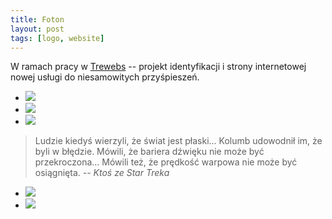 ```yaml
---
title: Foton
layout: post
tags: [logo, website]
---
```


W ramach pracy w [Trewebs](http://trewebs.com) -- projekt identyfikacji i strony internetowej nowej usługi do niesamowitych przyśpieszeń.

* [![][271]][271]
* [![][272]][272]
* [![][273]][273]

> Ludzie kiedyś wierzyli, że świat jest płaski... Kolumb udowodnił im, że byli w błędzie. Mówili, że bariera dźwięku nie może być przekroczona... Mówili też, że prędkość warpowa nie może być osiągnięta.
> _-- Ktoś ze Star Treka_

* [![][274]][274]
* [![][275]][275]

[271]: http://leszekpietrzak.com/images/271.png
[272]: http://leszekpietrzak.com/images/272.png
[273]: http://leszekpietrzak.com/images/273.png
[274]: http://leszekpietrzak.com/images/274.jpg
[275]: http://leszekpietrzak.com/images/275.png